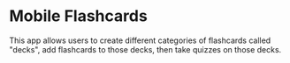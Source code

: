 # Mobile Flashcards

This app allows users to create different categories of flashcards called "decks", add flashcards to those decks, then take quizzes on those decks.